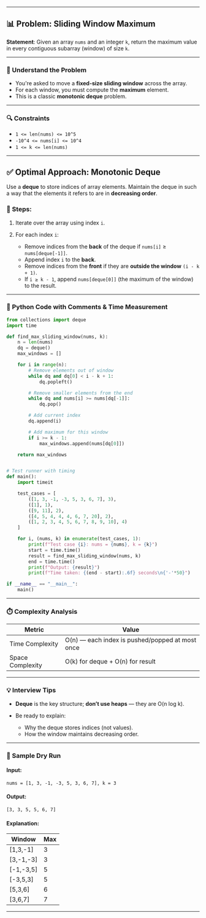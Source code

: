 
---

## 📊 Problem: Sliding Window Maximum

**Statement**:
Given an array `nums` and an integer `k`, return the maximum value in every contiguous subarray (window) of size `k`.

---

### 🧠 Understand the Problem

* You're asked to move a **fixed-size sliding window** across the array.
* For each window, you must compute the **maximum** element.
* This is a classic **monotonic deque** problem.

---

### 🔍 Constraints

* `1 <= len(nums) <= 10^5`
* `-10^4 <= nums[i] <= 10^4`
* `1 <= k <= len(nums)`

---

## ✅ Optimal Approach: Monotonic Deque

Use a **deque** to store indices of array elements.
Maintain the deque in such a way that the elements it refers to are in **decreasing order**.

### 🔄 Steps:

1. Iterate over the array using index `i`.
2. For each index `i`:

   * Remove indices from the **back** of the deque if `nums[i]` ≥ `nums[deque[-1]]`.
   * Append index `i` to the **back**.
   * Remove indices from the **front** if they are **outside the window** `(i - k + 1)`.
   * If `i ≥ k - 1`, append `nums[deque[0]]` (the maximum of the window) to the result.

---

### 🧠 Python Code with Comments & Time Measurement

```python
from collections import deque
import time

def find_max_sliding_window(nums, k):
    n = len(nums)
    dq = deque()
    max_windows = []

    for i in range(n):
        # Remove elements out of window
        while dq and dq[0] < i - k + 1:
            dq.popleft()

        # Remove smaller elements from the end
        while dq and nums[i] >= nums[dq[-1]]:
            dq.pop()

        # Add current index
        dq.append(i)

        # Add maximum for this window
        if i >= k - 1:
            max_windows.append(nums[dq[0]])

    return max_windows


# Test runner with timing
def main():
    import timeit

    test_cases = [
        ([1, 3, -1, -3, 5, 3, 6, 7], 3),
        ([1], 1),
        ([9, 11], 2),
        ([4, 5, 4, 4, 4, 6, 7, 20], 2),
        ([1, 2, 3, 4, 5, 6, 7, 8, 9, 10], 4)
    ]

    for i, (nums, k) in enumerate(test_cases, 1):
        print(f"Test case {i}: nums = {nums}, k = {k}")
        start = time.time()
        result = find_max_sliding_window(nums, k)
        end = time.time()
        print(f"Output: {result}")
        print(f"Time taken: {(end - start):.6f} seconds\n{'-'*50}")

if __name__ == "__main__":
    main()
```

---

### ⏱️ Complexity Analysis

| Metric           | Value                                           |
| ---------------- | ----------------------------------------------- |
| Time Complexity  | O(n) — each index is pushed/popped at most once |
| Space Complexity | O(k) for deque + O(n) for result                |

---

### 💡 Interview Tips

* **Deque** is the key structure; **don’t use heaps** — they are O(n log k).
* Be ready to explain:

  * Why the deque stores indices (not values).
  * How the window maintains decreasing order.

---

### 🧪 Sample Dry Run

#### Input:

`nums = [1, 3, -1, -3, 5, 3, 6, 7], k = 3`

#### Output:

`[3, 3, 5, 5, 6, 7]`

#### Explanation:

| Window     | Max |
| ---------- | --- |
| \[1,3,-1]  | 3   |
| \[3,-1,-3] | 3   |
| \[-1,-3,5] | 5   |
| \[-3,5,3]  | 5   |
| \[5,3,6]   | 6   |
| \[3,6,7]   | 7   |

---

